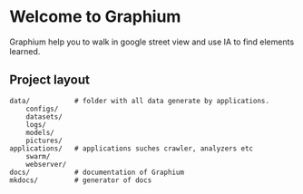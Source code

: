 # Welcome to Graphium

Graphium help you to walk in google street view and use IA to find elements learned.

## Project layout

    data/           # folder with all data generate by applications.
        configs/
        datasets/
        logs/
        models/
        pictures/
    applications/   # applications suches crawler, analyzers etc
        swarm/
        webserver/
    docs/           # documentation of Graphium
    mkdocs/         # generator of docs
